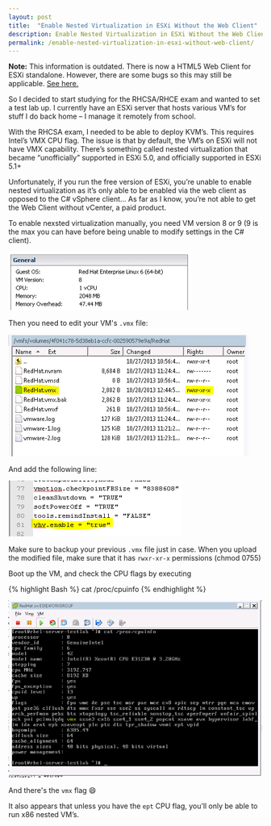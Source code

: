 ```yaml
---
layout: post
title:  "Enable Nested Virtualization in ESXi Without the Web Client"
description: Enable Nested Virtualization in ESXi Without the Web Client
permalink: /enable-nested-virtualization-in-esxi-without-web-client/
---
```


**Note:** This information is outdated.  There is now a HTML5 Web Client for ESXi standalone. However, there are some bugs so this may still be applicable. [See here.][1]

So I decided to start studying for the RHCSA/RHCE exam and wanted to set a test lab up.  I currently have an ESXi server that hosts various VM’s for stuff I do back home – I manage it remotely from school.

With the RHCSA exam, I needed to be able to deploy KVM’s.  This requires Intel’s VMX CPU flag.  The issue is that by default, the VM’s on ESXi will not have VMX capability. There’s something called nested virtualization that became “unofficially” supported in ESXi 5.0, and officially supported in ESXi 5.1+

Unfortunately, if you run the free version of ESXi, you’re unable to enable nested virtualization as it’s only able to be enabled via the web client as opposed to the C# vSphere client… As far as I know, you’re not able to get the Web Client without vCenter, a paid product.

<!--excerpt_separator-->

To enable nexsted virtualization manually, you need VM version 8 or 9 (9 is the max you can have before being unable to modify settings in the C# client).

![Virtualization1](/assets/images/posts/2013-10-28-virtualization1.png)

Then you need to edit your VM's `.vmx` file:

![Virtualization2](/assets/images/posts/2013-10-28-virtualization2.png)

And add the following line:

![Virtualization3](/assets/images/posts/2013-10-28-virtualization3.png)

Make sure to backup your previous `.vmx` file just in case.  When you upload the modified file, make sure that it has `rwxr-xr-x` permissions (chmod 0755)

Boot up the VM, and check the CPU flags by executing

{% highlight Bash %}
cat /proc/cpuinfo
{% endhighlight %}

![Virtualization4](/assets/images/posts/2013-10-28-virtualization4.png)

And there's the `vmx` flag :smile:

It also appears that unless you have the `ept` CPU flag, you’ll only be able to run x86 nested VM’s.

[1]: https://labs.vmware.com/flings/esxi-embedded-host-client
